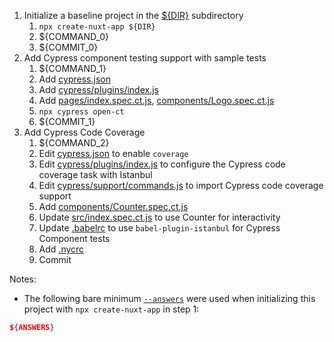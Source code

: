 1. Initialize a baseline project in the [${DIR}](.) subdirectory
   1. `npx create-nuxt-app ${DIR}`
   2. ${COMMAND_0}
   3. ${COMMIT_0}
2. Add Cypress component testing support with sample tests
   1. ${COMMAND_1}
   2. Add [cypress.json](cypress.json)
   3. Add [cypress/plugins/index.js](cypress/plugins/index.js)
   4. Add [pages/index.spec.ct.js](pages/index.spec.ct.js), [components/Logo.spec.ct.js](components/Logo.spec.ct.js)
   5. `npx cypress open-ct`
   6. ${COMMIT_1}
3. Add Cypress Code Coverage
   1. ${COMMAND_2}
   2. Edit [cypress.json](cypress.json) to enable `coverage`
   3. Edit [cypress/plugins/index.js](cypress/plugins/index.js) to configure the Cypress code coverage task with Istanbul
   4. Edit [cypress/support/commands.js](cypress/support/commands.js) to import Cypress code coverage support
   5. Add [components/Counter.spec.ct.js](components/Counter.spec.ct.js)
   5. Update [src/index.spec.ct.js](src/index.spec.ct.js) to use Counter for interactivity
   7. Update [.babelrc](.babelrc) to use `babel-plugin-istanbul` for Cypress Component tests
   8. Add [.nycrc](.nycrc)
   9. Commit

Notes:

- The following bare minimum [`--answers`](https://github.com/nuxt/create-nuxt-app/blob/master/packages/create-nuxt-app/lib/prompts.js) were used when initializing this project with `npx create-nuxt-app` in step 1:

```json
${ANSWERS}
```
